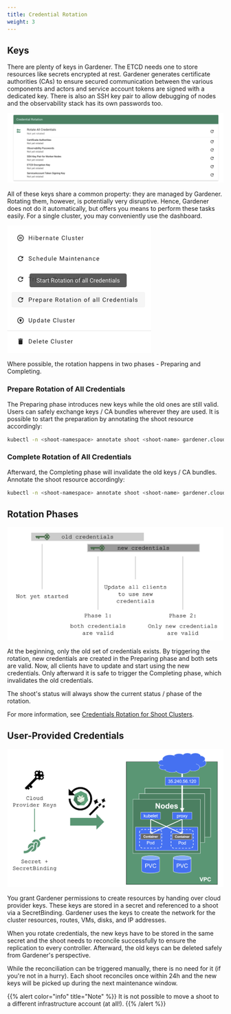 ```yaml
---
title: Credential Rotation
weight: 3
---
```


## Keys

There are plenty of keys in Gardener.
The ETCD needs one to store resources like secrets encrypted at rest.
Gardener generates certificate authorities (CAs) to ensure secured communication between the various components and actors and service account tokens are signed with a dedicated key.
There is also an SSH key pair to allow debugging of nodes and the observability stack has its own passwords too.

![keys](./images/keys.png)

All of these keys share a common property: they are managed by Gardener.
Rotating them, however, is potentially very disruptive.
Hence, Gardener does not do it automatically, but offers you means to perform these tasks easily.
For a single cluster, you may conveniently use the dashboard.

![Prepare the rotation of all credentials from the Gardener dashboard](./images/prepare-rotation-of-all-credentials.png)

Where possible, the rotation happens in two phases - Preparing and Completing.

### Prepare Rotation of All Credentials

The Preparing phase introduces new keys while the old ones are still valid.
Users can safely exchange keys / CA bundles wherever they are used.
It is possible to start the preparation by annotating the shoot resource accordingly:

```bash
kubectl -n <shoot-namespace> annotate shoot <shoot-name> gardener.cloud/operation=rotate-credentials-start
```

### Complete Rotation of All Credentials

Afterward, the Completing phase will invalidate the old keys / CA bundles.
Annotate the shoot resource accordingly:

```bash
kubectl -n <shoot-namespace> annotate shoot <shoot-name> gardener.cloud/operation=rotate-credentials-complete
```

## Rotation Phases

![rotation-phases](./images/rotation-phases.png)

At the beginning, only the old set of credentials exists.
By triggering the rotation, new credentials are created in the Preparing phase and both sets are valid.
Now, all clients have to update and start using the new credentials.
Only afterward it is safe to trigger the Completing phase, which invalidates the old credentials.

The shoot's status will always show the current status / phase of the rotation.

For more information, see [Credentials Rotation for Shoot Clusters](https://github.com/gardener/gardener/blob/master/docs/usage/shoot-operations/shoot_credentials_rotation.md).

## User-Provided Credentials

![user-provided-keys](./images/user-provided-keys.png)

You grant Gardener permissions to create resources by handing over cloud provider keys.
These keys are stored in a secret and referenced to a shoot via a SecretBinding.
Gardener uses the keys to create the network for the cluster resources, routes, VMs, disks, and IP addresses.

When you rotate credentials, the new keys have to be stored in the same secret and the shoot needs to reconcile successfully to ensure the replication to every controller.
Afterward, the old keys can be deleted safely from Gardener's perspective.

While the reconciliation can be triggered manually, there is no need for it (if you're not in a hurry).
Each shoot reconciles once within 24h and the new keys will be picked up during the next maintenance window.

{{% alert color="info"  title="Note" %}}
It is not possible to move a shoot to a different infrastructure account (at all!).
{{% /alert %}}
